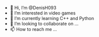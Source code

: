 - 👋 Hi, I’m @DenisH093
- 👀 I’m interested in video games
- 🌱 I’m currently learning C++ and Python
- 💞️ I’m looking to collaborate on ...
- 📫 How to reach me ...

<!---
DenisH093/DenisH093 is a ✨ special ✨ repository because its `README.md` (this file) appears on your GitHub profile.
You can click the Preview link to take a look at your changes.
--->
